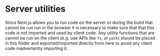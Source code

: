 # Server utilities

Since Next.js allows you to run code on the server or during the build that cannot be run run in the browser it is necessary to make sure that that this code is not imported and
used by client code. Any utility functions that are cannot be run on the client (e.g. use APIs like `fs`, or `path`) should be placed in this folder and exported/imported directly from here to avoid any client code inadvertently importing it.